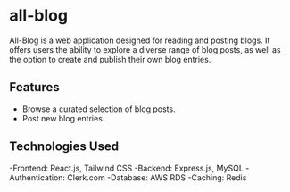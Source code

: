 # all-blog
All-Blog is a web application designed for reading and posting blogs. It offers users the ability to explore a diverse range of blog posts, as well as the option to create and publish their own blog entries.

## Features
- Browse a curated selection of blog posts.
- Post new blog entries.

## Technologies Used
-Frontend: React.js, Tailwind CSS
-Backend: Express.js, MySQL
-Authentication: Clerk.com
-Database: AWS RDS
-Caching: Redis
